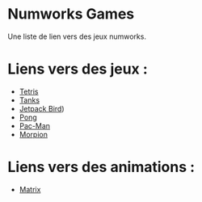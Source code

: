 # Numworks Games
Une liste de lien vers des jeux numworks.

# Liens vers des jeux :
- [Tetris](https://my.numworks.com/python/thenaincroyable/tetris)
- [Tanks](https://my.numworks.com/python/antarctus/tanks_error)
- [Jetpack Bird](https://my.numworks.com/python/thenaincroyable/jetpack_bird))
- [Pong](https://my.numworks.com/python/thenaincroyable/pong)
- [Pac-Man](https://my.numworks.com/python/fedyna-kevin/pacman)
- [Morpion](https://my.numworks.com/python/florian-allard/puissance4)

# Liens vers des animations :
- [Matrix](https://my.numworks.com/python/thenaincroyable/matrix)
